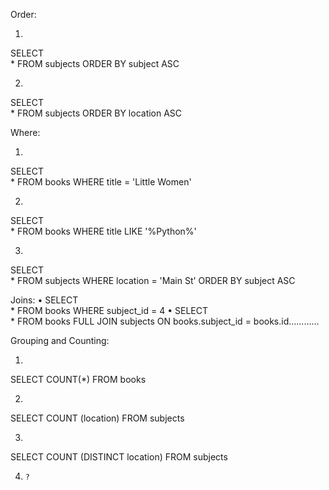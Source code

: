 Order:

1.
SELECT  
  *
  FROM subjects
    ORDER BY subject ASC

2.
SELECT  
  *
  FROM subjects
    ORDER BY location ASC

Where:

1.
SELECT  
  *
  FROM books
    WHERE title = 'Little Women'

2.
SELECT  
  *
  FROM books
    WHERE title LIKE '%Python%'

3.
SELECT  
  *
  FROM subjects
    WHERE location = 'Main St'
      ORDER BY subject ASC

Joins:
  • SELECT  
    *
    FROM books
      WHERE subject_id = 4
  • SELECT  
    *
    FROM books
    FULL JOIN subjects
      ON books.subject_id = books.id…………
    


Grouping and Counting:

1.
SELECT
  COUNT(*)
  FROM books

2.
SELECT 
  COUNT (location)
  FROM subjects

3.
SELECT 
  COUNT (DISTINCT location)
  FROM subjects

4.     ?



